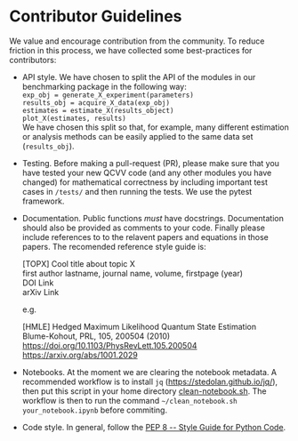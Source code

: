 # Contributor Guidelines

We value and encourage contribution from the community. To reduce
friction in this process, we have collected some best-practices for
contributors:

* API style. We have chosen to split the API of the modules in our 
  benchmarking package in the following way: \
  `exp_obj = generate_X_experiment(parameters)` \
  `results_obj = acquire_X_data(exp_obj)` \
  `estimates = estimate_X(results_object)` \
  `plot_X(estimates, results)` \
  We have chosen this split so that, for example, many different 
  estimation or analysis methods can be easily applied to the same 
  data set (`results_obj`).

* Testing. Before making a pull-request (PR), please make sure that
  you have tested your new QCVV code (and any other modules you have 
  changed) for mathematical correctness by including important test 
  cases in `/tests/` and then running the tests. We use the pytest 
  framework.
  
* Documentation. Public functions *must* have docstrings. Documentation 
  should also be provided as comments to your code. Finally please include 
  references to to the relavent papers and equations in those papers.
  The recomended reference style guide is:
  
  [TOPX]  Cool title about topic X \
          first author lastname, journal name, volume, firstpage (year) \
          DOI Link \
          arXiv Link 
          
  e.g.
  
  [HMLE]  Hedged Maximum Likelihood Quantum State Estimation \
          Blume-Kohout, PRL, 105, 200504 (2010) \
          https://doi.org/10.1103/PhysRevLett.105.200504 \
          https://arxiv.org/abs/1001.2029 
 
 * Notebooks. At the moment we are clearing the notebook metadata.
   A recommended workflow is to install `jq` (https://stedolan.github.io/jq/),
   then put this script in your home directory [clean-notebook.sh](https://gist.github.com/mpharrigan/14f3c93be5520d139ea265ad95249663#file-clean-notebook-sh).
   The workflow is then to run the command `~/clean_notebook.sh your_notebook.ipynb` before commiting.

* Code style. In general, follow the [PEP 8 -- Style Guide for Python Code](https://www.python.org/dev/peps/pep-0008/).
